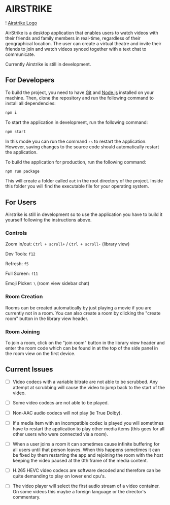 <!-- headline -->
# AIRSTRIKE
! [Airstrike Logo](/assets/gui/logoWhite.png)

<!-- description -->
AirStrike is a desktop application that enables users to watch videos with their friends and family members in real-time, regardless of their geographical location. The user can create a virtual theatre and invite their friends to join and watch videos synced together with a text chat to communicate.

Currently Airstrike is still in development.

## For Developers
To build the project, you need to have [Git](https://git-scm.com/) and [Node.js](https://nodejs.org/en/) installed on your machine. Then, clone the repository and run the following command to install all dependencies:
```bash
npm i
```

To start the application in development, run the following command:
```bash
npm start
```

In this mode you can run the command ```rs``` to restart the application. However, saving changes to the source code should automatically restart the application.

To build the application for production, run the following command:
```bash
npm run package
```

This will create a folder called ```out``` in the root directory of the project. Inside this folder you will find the executable file for your operating system.

## For Users
Airstrike is still in development so to use the application you have to build it yourself following the instructions above.

### Controls
Zoom in/out: ```Ctrl + scroll+``` / ```Ctrl + scroll-``` (library view)

Dev Tools: ```f12```

Refresh: ```f5```

Full Screen: ```f11```

Emoji Picker: ```\``` (room view sidebar chat)

### Room Creation
Rooms can be created automatically by just playing a movie if you are currently not in a room. You can also create a room by clicking the "create room" button in the library view header. 

### Room Joining
To join a room, click on the "join room" button in the library view header and enter the room code which can be found in at the top of the side panel in the room view on the first device.

## Current Issues
- [ ] Video codecs with a variable bitrate are not able to be scrubbed. Any attempt at scrubbing will cause the video to jump back to the start of the video.
- [ ] Some video codecs are not able to be played.
- [ ] Non-AAC audio codecs will not play (ie True Dolby).
- [ ] If a media item with an incompatible codec is played you will sometimes have to restart the application to play other media items (this goes for all other users who were connected via a room).
- [ ] When a user joins a room it can sometimes cause infinite buffering for all users until that person leaves. When this happens sometimes it can be fixed by them restarting the app and rejoining the room with the host keeping the video paused at the 0th frame of the media content.
- [ ] H.265 HEVC video codecs are software decoded and therefore can be quite demanding to play on lower end cpu's.
- [ ] The video player will select the first audio stream of a video container. On some videos this maybe a foreign language or the director's commentary.


